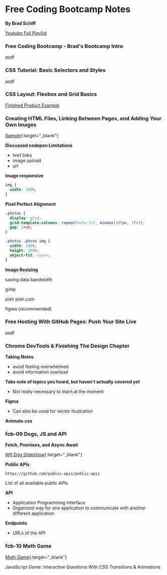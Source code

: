 # Free Coding Bootcamp Notes

**By Brad Schiff**

[Youtube Full Playlist](https://www.youtube.com/playlist?list=PLpcSpRrAaOargYaCNYxZCiFIp9YTqEl-l)

### Free Coding Bootcamp - Brad's Bootcamp Intro

asdf

### CSS Tutorial: Basic Selectors and Styles

asdf

### CSS Layout: Flexbox and Grid Basics

[Finished Product Example](https://codepen.io/learnwebcode/pen/vYGExYx?editors=1100)

### Creating HTML Files, Linking Between Pages, and Adding Your Own Images

[Sample](/fcb-04/index.html){:target="\_blank"}

**Discussed codepen Limitations**

- href links
- image upload
- url

**Image responsive**

```css
img {
  width: 100%;
}
```

**Pixel Perfect Alignment**

```css
.photos {
  display: grid;
  grid-template-columns: repeat(auto-fit, minmax(300px, 1fr));
  gap: 1rem;
}

.photos .photo img {
  width: 100%;
  height: 100%;
  object-fit: cover;
}
```

**Image Resizing**

saving data bandwidth

gimp

pixlr pixlr.com

figma (recommended)

### Free Hosting With GitHub Pages: Push Your Site Live

asdf

### Chrome DevTools & Finishing The Design Chapter

**Taking Notes**

- avoid feeling overwhelmed
- avoid information overload

**Take note of topics you heard, but haven't actually covered yet**

- Not really necessary to learn at the moment

**Figma**

- Can also be used for vector illustration

**Animate.css**

### fcb-09 Dogs, JS and API

**Fetch, Promises, and Async Await**

[API Dog Slideshow](/fcb-09-js-apis-async-await/index.html){:target="\_blank"}

**Public APIs**

`https://github.com/public-apis/public-apis`

List of all available public APIs

**API**

- Application Programming Interface
- Organized way for one application to communicate with another different application

**Endpoints**

- URLs of the API

### fcb-10 Math Game

[Math Game](/fcb-10-math-game/index.html){:target="\_blank"}

JavaScript Game: Interactive Questions With CSS Transitions & Animations
